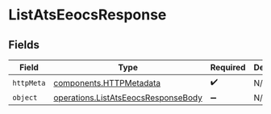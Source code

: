 # ListAtsEeocsResponse


## Fields

| Field                                                                                      | Type                                                                                       | Required                                                                                   | Description                                                                                |
| ------------------------------------------------------------------------------------------ | ------------------------------------------------------------------------------------------ | ------------------------------------------------------------------------------------------ | ------------------------------------------------------------------------------------------ |
| `httpMeta`                                                                                 | [components.HTTPMetadata](../../models/components/httpmetadata.md)                         | :heavy_check_mark:                                                                         | N/A                                                                                        |
| `object`                                                                                   | [operations.ListAtsEeocsResponseBody](../../models/operations/listatseeocsresponsebody.md) | :heavy_minus_sign:                                                                         | N/A                                                                                        |